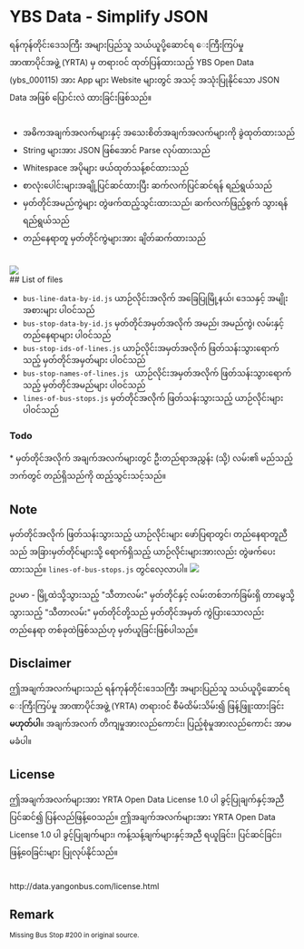 # YBS Data - Simplify JSON
<div style="font-family: line-height: 1.5em; myanmar3, padauk, 'noto sans myanmar', pyidaungsu, 'myanmar text'">
ရန်ကုန်တိုင်းဒေသကြီး အများပြည်သူ သယ်ယူပို့ဆောင်ရ ေးကြီးကြပ်မှု အာဏာပိုင်အဖွဲ့ (YRTA) မှ တရားဝင် ထုတ်ပြန်ထားသည့် YBS Open Data (ybs_000115) အား App များ Website များတွင် အသင့် အသုံးပြုနိုင်သော JSON Data အဖြစ် ပြောင်းလဲ ထားခြင်းဖြစ်သည်။
<br><br>
<ul>
	<li>အဓိကအချက်အလက်များနှင့် အသေးစိတ်အချက်အလက်များကို ခွဲထုတ်ထားသည်
	<li>String များအား JSON ဖြစ်အောင် Parse လုပ်ထားသည်
	<li>Whitespace အပိုများ ဖယ်ထုတ်သန့်စင်ထားသည်
	<li>စာလုံးပေါင်းများအချို့ပြင်ဆင်ထားပြီး ဆက်လက်ပြင်ဆင်ရန် ရည်ရွယ်သည်
	<li>မှတ်တိုင်အမည်ကွဲများ တွဲဖက်ထည့်သွင်းထားသည်၊ ဆက်လက်ဖြည့်စွက် သွားရန် ရည်ရွယ်သည်
	<li>တည်နေရာတူ မှတ်တိုင်ကွဲများအား ချိတ်ဆက်ထားသည်
</ul>
</div>
<br>
<img src="http://i.imgur.com/Wmg1pf8.png">
<br>
## List of files
<div style="font-family: line-height: 1.5em;  myanmar3, padauk, 'noto sans myanmar', pyidaungsu, 'myanmar text'">
<ul style="line-height: 1.5em;">
	<li><code>bus-line-data-by-id.js</code>
	<span style="font-family: myanmar3, padauk, 'noto sans myanmar', pyidaungsu, 'myanmar text'">ယာဉ်လိုင်းအလိုက် အခြေပြုမြို့နယ်၊ ဒေသနှင့် အမျိုးအစားများ ပါဝင်သည်</span>
	<li><code>bus-stop-data-by-id.js</code>
	<span style="font-family: myanmar3, padauk, 'noto sans myanmar', pyidaungsu, 'myanmar text'">မှတ်တိုင်အမှတ်အလိုက် အမည်၊ အမည်ကွဲ၊ လမ်းနှင့် တည်နေရာများ ပါဝင်သည်</span>
	<li><code>bus-stop-ids-of-lines.js</code>
	<span style="font-family: myanmar3, padauk, 'noto sans myanmar', pyidaungsu, 'myanmar text'">ယာဉ်လိုင်းအမှတ်အလိုက် ဖြတ်သန်းသွားရောက်သည့် မှတ်တိုင်အမှတ်များ ပါဝင်သည်</span>
	<li><code>bus-stop-names-of-lines.js </code>
	<span style="font-family: myanmar3, padauk, 'noto sans myanmar', pyidaungsu, 'myanmar text'">ယာဉ်လိုင်းအမှတ်အလိုက် ဖြတ်သန်းသွားရောက်သည့် မှတ်တိုင်အမည်များ ပါဝင်သည်</span>
	<li><code>lines-of-bus-stops.js</code>
	<span style="font-family: myanmar3, padauk, 'noto sans myanmar', pyidaungsu, 'myanmar text'">မှတ်တိုင်အလိုက် ဖြတ်သန်းသွားသည့် ယာဉ်လိုင်းများ ပါဝင်သည်</span>
</ul>
</div>

### Todo
<div style="font-family: line-height: 1.5em;  myanmar3, padauk, 'noto sans myanmar', pyidaungsu, 'myanmar text'">
* မှတ်တိုင်အလိုက် အချက်အလက်များတွင် ဦးတည်ရာအညွှန်း (သို့) လမ်း၏ မည်သည့်ဘက်တွင် တည်ရှိသည်ကို ထည့်သွင်းသင့်သည်။
</div>

## Note
<div style="font-family: line-height: 1.5em;  myanmar3, padauk, 'noto sans myanmar', pyidaungsu, 'myanmar text'">
မှတ်တိုင်အလိုက် ဖြတ်သန်းသွားသည့် ယာဉ်လိုင်းများ ဖော်ပြရာတွင်၊ တည်နေရာတူညီသည် အခြားမှတ်တိုင်များသို့ ရောက်ရှိသည့် ယာဉ်လိုင်းများအားလည်း တွဲဖက်ပေးထားသည်။ <code>lines-of-bus-stops.js</code> တွင်လေ့လာပါ။

<img src="http://i.imgur.com/AITZoYo.png">

ဥပမာ - မြို့ထဲသို့သွားသည့် "သီတာလမ်း" မှတ်တိုင်နှင့် လမ်းတစ်ဘက်ခြမ်းရှိ တာမွေသို့သွားသည့် "သီတာလမ်း" မှတ်တိုင်တို့သည် မှတ်တိုင်အမှတ် ကွဲပြားသောလည်း တည်နေရာ တစ်ခုထဲဖြစ်သည်ဟု မှတ်ယူခြင်းဖြစ်ပါသည်။
</div>

## Disclaimer
<div style="font-family: line-height: 1.5em;  myanmar3, padauk, 'noto sans myanmar', pyidaungsu, 'myanmar text'">
ဤအချက်အလက်များသည် ရန်ကုန်တိုင်းဒေသကြီး အများပြည်သူ သယ်ယူပို့ဆောင်ရ ေးကြီးကြပ်မှု အာဏာပိုင်အဖွဲ့ (YRTA) တရားဝင် စီမံထိမ်းသိမ်း၍ ဖြန့်ဖြူးထားခြင်း <b>မဟုတ်ပါ</b>။ အချက်အလက် တိကျမှုအားလည်ကောင်း၊ ပြည့်စုံမှုအားလည်ကောင်း အာမမခံပါ။
</div>

## License
<div style="font-family: line-height: 1.5em;  myanmar3, padauk, 'noto sans myanmar', pyidaungsu, 'myanmar text'">
ဤအချက်အလက်များအား YRTA Open Data License 1.0 ပါ ခွင့်ပြုချက်နှင့်အညီ ပြင်ဆင်၍ ပြန်လည်ဖြန့်ဝေသည်။ ဤအချက်အလက်များအား YRTA Open Data License 1.0 ပါ ခွင့်ပြုချက်များ၊ ကန့်သန့်ချက်များနှင့်အညီ ရယူခြင်း၊ ပြင်ဆင်ခြင်း၊ ဖြန့်ဝေခြင်းများ ပြုလုပ်နိုင်သည်။
</div><br><br>
http://data.yangonbus.com/license.html

## Remark
<small>Missing Bus Stop #200 in original source.</small>
